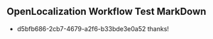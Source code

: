 ## OpenLocalization Workflow Test MarkDown
* d5bfb686-2cb7-4679-a2f6-b33bde3e0a52 thanks!

<!--HONumber=Jul16_HO2-->



